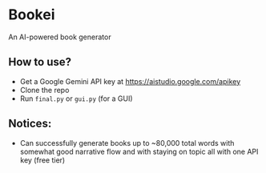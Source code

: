# Bookei
An AI-powered book generator

## How to use?
- Get a Google Gemini API key at https://aistudio.google.com/apikey
- Clone the repo
- Run `final.py` or `gui.py` (for a GUI)

## Notices:
- Can successfully generate books up to ~80,000 total words with somewhat good narrative flow and with staying on topic all with one API key (free tier)
